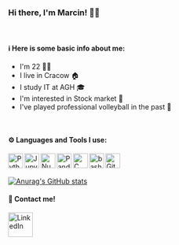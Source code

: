 ### Hi there, I'm Marcin! 👋🏼  
<br />

#### ℹ️ Here is some basic info about me: 
- I'm 22 💪🏼
- I live in Cracow 🏠
- I study IT at AGH 🎓
- I'm interested in Stock market 💱
- I've played professional volleyball in the past 🏐
<br />

#### ⚙️ Languages and Tools I use:
<img alt="Python" width="30px" align="left" src="https://cdn.jsdelivr.net/gh/devicons/devicon/icons/python/python-original.svg" />
<img alt="Jupyter" width="30px" align="left" src="https://cdn.jsdelivr.net/gh/devicons/devicon/icons/jupyter/jupyter-original.svg" />
<img alt="Numpy" width="30px" align="left" src="https://cdn.jsdelivr.net/gh/devicons/devicon/icons/numpy/numpy-original.svg" />
<img alt="Pandas" width="30px" align="left" src="https://cdn.jsdelivr.net/gh/devicons/devicon/icons/pandas/pandas-original-wordmark.svg" />
<img alt="C" width="30px" align="left" src="https://cdn.jsdelivr.net/gh/devicons/devicon/icons/c/c-plain.svg" />
<img alt="bash" width="30px" align="left" src="https://cdn.jsdelivr.net/gh/devicons/devicon/icons/bash/bash-original.svg" />
<img alt="Git" width="30px" align="left" src="https://cdn.jsdelivr.net/gh/devicons/devicon/icons/git/git-original.svg" />

<br />
<br />

[![Anurag's GitHub stats](https://github-readme-stats.vercel.app/api?username=MarcinZ20)](https://github.com/anuraghazra/github-readme-stats)

#### 📧 Contact me!
[<img alt="LinkedIn" width="50px" align="left" src="https://cdn.jsdelivr.net/gh/devicons/devicon/icons/linkedin/linkedin-original.svg">](https://www.linkedin.com/in/marcin-zub-615500237?lipi=urn%3Ali%3Apage%3Ad_flagship3_profile_view_base_contact_details%3B%2F6VeYqaPSbSqdLe0So4Xwg%3D%3D)

<br />
